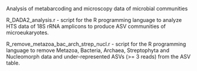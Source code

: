Analysis of metabarcoding and microscopy data of microbial communities

R_DADA2_analysis.r - script for the R programming language to analyze HTS data of 18S rRNA amplicons to produce ASV communities of microeukaryotes.

R_remove_metazoa_bac_arch_strep_nucl.r - script for the R programming language to remove Metazoa, Bacteria, Archaea, Streptophyta and Nucleomorph data and under-represented ASVs (>= 3 reads) from the ASV table.


